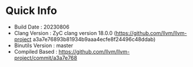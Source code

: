 # Quick Info
* Build Date : 20230806
* Clang Version : ZyC clang version 18.0.0 (https://github.com/llvm/llvm-project a3a7e76893b81934b9aaa4ecfe8f24496c48ddab)
* Binutils Version : master
* Compiled Based : https://github.com/llvm/llvm-project/commit/a3a7e768

